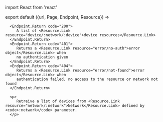 import React from 'react'

export default ({url, Page, Endpoint, Resource}) =>
   <Endpoint
      url={url}
      group="device"
      method="get"
      path="/device/:network"
      weight={20}>

      <Endpoint.Return code="200">
         A list of <Resource.Link resource="device/:network/:device">device resources</Resource.Link>
      </Endpoint.Return>
      <Endpoint.Return code="401">
         Returns a <Resource.Link resource="error/no-auth">error object</Resource.Link> when
         no authentication given
      </Endpoint.Return>
      <Endpoint.Return code="404">
         Returns a <Resource.Link resource="error/not-found">error object</Resource.Link> when
         authentication failed, no access to the resource or network not found
      </Endpoint.Return>

      <p>
         Retreive a list of devices from <Resource.Link resource="network/:network">Network</Resource.Link> defined by <code>:network</code> parameter.
      </p>
   </Endpoint>

